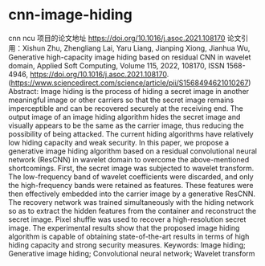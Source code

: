 # cnn-image-hiding
cnn
ncu 项目的论文地址 https://doi.org/10.1016/j.asoc.2021.108170
论文引用：Xishun Zhu, Zhengliang Lai, Yaru Liang, Jianping Xiong, Jianhua Wu,
Generative high-capacity image hiding based on residual CNN in wavelet domain,
Applied Soft Computing,
Volume 115,
2022,
108170,
ISSN 1568-4946,
https://doi.org/10.1016/j.asoc.2021.108170.
(https://www.sciencedirect.com/science/article/pii/S1568494621010267)
Abstract: Image hiding is the process of hiding a secret image in another meaningful image or other carriers so that the secret image remains imperceptible and can be recovered securely at the receiving end. The output image of an image hiding algorithm hides the secret image and visually appears to be the same as the carrier image, thus reducing the possibility of being attacked. The current hiding algorithms have relatively low hiding capacity and weak security. In this paper, we propose a generative image hiding algorithm based on a residual convolutional neural network (ResCNN) in wavelet domain to overcome the above-mentioned shortcomings. First, the secret image was subjected to wavelet transform. The low-frequency band of wavelet coefficients were discarded, and only the high-frequency bands were retained as features. These features were then effectively embedded into the carrier image by a generative ResCNN. The recovery network was trained simultaneously with the hiding network so as to extract the hidden features from the container and reconstruct the secret image. Pixel shuffle was used to recover a high-resolution secret image. The experimental results show that the proposed image hiding algorithm is capable of obtaining state-of-the-art results in terms of high hiding capacity and strong security measures.
Keywords: Image hiding; Generative image hiding; Convolutional neural network; Wavelet transform
